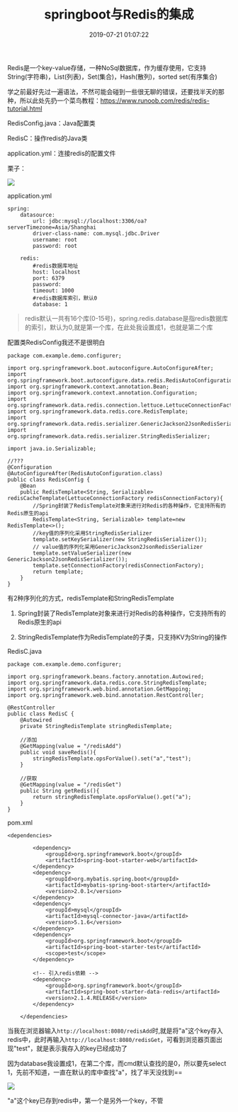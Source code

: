 ﻿---
title: springboot与Redis的集成
date: 2019-07-21 01:07:22
tags:
  - 微服务架构
---

Redis是一个key-value存储，一种NoSql数据库，作为缓存使用，它支持String(字符串)，List(列表)，Set(集合)，Hash(散列)，sorted set(有序集合)

学之前最好先过一遍语法，不然可能会碰到一些很无聊的错误，还要找半天的那种，所以此处先扔一个菜鸟教程：https://www.runoob.com/redis/redis-tutorial.html

RedisConfig.java：Java配置类

RedisC：操作redis的Java类

application.yml：连接redis的配置文件

栗子：

![](http://chenchen7.oss-cn-shanghai.aliyuncs.com/20190721000520.PNG)

application.yml
```
spring:
    datasource:
        url: jdbc:mysql://localhost:3306/oa?serverTimezone=Asia/Shanghai
        driver-class-name: com.mysql.jdbc.Driver
        username: root
        password: root

    redis:
        #redis数据库地址
        host: localhost
        port: 6379
        password:
        timeout: 1000
        #redis数据库索引，默认0
        database: 1
```
>redis默认一共有16个库(0-15号)，spring.redis.database是指redis数据库的索引，默认为0,就是第一个库，在此处我设置成1，也就是第二个库

配置类RedisConfig我还不是很明白
```
package com.example.demo.configurer;

import org.springframework.boot.autoconfigure.AutoConfigureAfter;
import org.springframework.boot.autoconfigure.data.redis.RedisAutoConfiguration;
import org.springframework.context.annotation.Bean;
import org.springframework.context.annotation.Configuration;
import org.springframework.data.redis.connection.lettuce.LettuceConnectionFactory;
import org.springframework.data.redis.core.RedisTemplate;
import org.springframework.data.redis.serializer.GenericJackson2JsonRedisSerializer;
import org.springframework.data.redis.serializer.StringRedisSerializer;

import java.io.Serializable;

//???
@Configuration
@AutoConfigureAfter(RedisAutoConfiguration.class)
public class RedisConfig {
    @Bean
    public RedisTemplate<String, Serializable> redisCacheTemplate(LettuceConnectionFactory redisConnectionFactory){
        //Spring封装了RedisTemplate对象来进行对Redis的各种操作，它支持所有的Redis原生的api
        RedisTemplate<String, Serializable> template=new RedisTemplate<>();
        //key值的序列化采用StringRedisSerializer
        template.setKeySerializer(new StringRedisSerializer());
        // value值的序列化采用GenericJackson2JsonRedisSerializer
        template.setValueSerializer(new GenericJackson2JsonRedisSerializer());
        template.setConnectionFactory(redisConnectionFactory);
        return template;
    }
}
```

有2种序列化的方式，redisTemplate和StringRedisTemplate

1. Spring封装了RedisTemplate对象来进行对Redis的各种操作，它支持所有的Redis原生的api

2. StringRedisTemplate作为RedisTemplate的子类，只支持KV为String的操作

RedisC.java
```
package com.example.demo.configurer;

import org.springframework.beans.factory.annotation.Autowired;
import org.springframework.data.redis.core.StringRedisTemplate;
import org.springframework.web.bind.annotation.GetMapping;
import org.springframework.web.bind.annotation.RestController;

@RestController
public class RedisC {
    @Autowired
    private StringRedisTemplate stringRedisTemplate;

    //添加
    @GetMapping(value = "/redisAdd")
    public void saveRedis(){
        stringRedisTemplate.opsForValue().set("a","test");
    }

    //获取
    @GetMapping(value = "/redisGet")
    public String getRedis(){
        return stringRedisTemplate.opsForValue().get("a");
    }
}
```

pom.xml
```
<dependencies>

        <dependency>
            <groupId>org.springframework.boot</groupId>
            <artifactId>spring-boot-starter-web</artifactId>
        </dependency>
        <dependency>
            <groupId>org.mybatis.spring.boot</groupId>
            <artifactId>mybatis-spring-boot-starter</artifactId>
            <version>2.0.1</version>
        </dependency>
        <dependency>
            <groupId>mysql</groupId>
            <artifactId>mysql-connector-java</artifactId>
            <version>5.1.6</version>
        </dependency>
        <dependency>
            <groupId>org.springframework.boot</groupId>
            <artifactId>spring-boot-starter-test</artifactId>
            <scope>test</scope>
        </dependency>

        <!-- 引入redis依赖 -->
        <dependency>
            <groupId>org.springframework.boot</groupId>
            <artifactId>spring-boot-starter-data-redis</artifactId>
            <version>2.1.4.RELEASE</version>
        </dependency>

    </dependencies>
```

当我在浏览器输入`http://localhost:8080/redisAdd`时,就是将"a"这个key存入redis中，此时再输入`http://localhost:8080/redisGet`，可看到浏览器页面出现"test"，就是表示我存入的key已经成功了

因为database我设置成1，在第二个库，而cmd默认查找的是0，所以要先select 1，先前不知道，一直在默认的库中查找"a"，找了半天没找到==

![](http://chenchen7.oss-cn-shanghai.aliyuncs.com/20190721000529.png)

"a"这个key已存到redis中，第一个是另外一个key，不管

